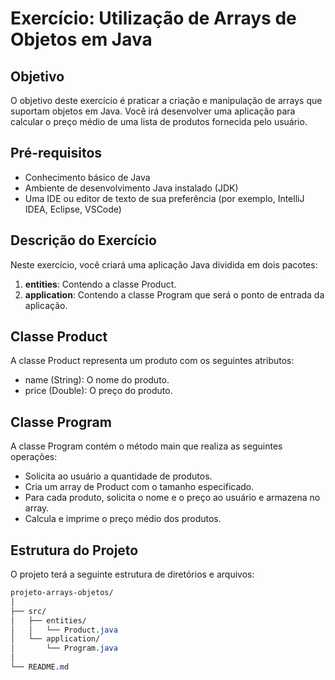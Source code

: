 # Exercício: Utilização de Arrays de Objetos em Java

## Objetivo
O objetivo deste exercício é praticar a criação e manipulação de arrays que suportam objetos em Java. Você irá desenvolver uma aplicação para calcular o preço médio de uma lista de produtos fornecida pelo usuário.

## Pré-requisitos
- Conhecimento básico de Java
- Ambiente de desenvolvimento Java instalado (JDK)
- Uma IDE ou editor de texto de sua preferência (por exemplo, IntelliJ IDEA, Eclipse, VSCode)

## Descrição do Exercício
Neste exercício, você criará uma aplicação Java dividida em dois pacotes:

1. **entities**: Contendo a classe Product.
2. **application**: Contendo a classe Program que será o ponto de entrada da aplicação.

## Classe Product
A classe Product representa um produto com os seguintes atributos:

- name (String): O nome do produto.
- price (Double): O preço do produto.

## Classe Program
A classe Program contém o método main que realiza as seguintes operações:

- Solicita ao usuário a quantidade de produtos.
- Cria um array de Product com o tamanho especificado.
- Para cada produto, solicita o nome e o preço ao usuário e armazena no array.
- Calcula e imprime o preço médio dos produtos.

## Estrutura do Projeto
O projeto terá a seguinte estrutura de diretórios e arquivos:

```css
projeto-arrays-objetos/
│
├── src/
│   ├── entities/
│   │   └── Product.java
│   └── application/
│       └── Program.java
│
└── README.md
```